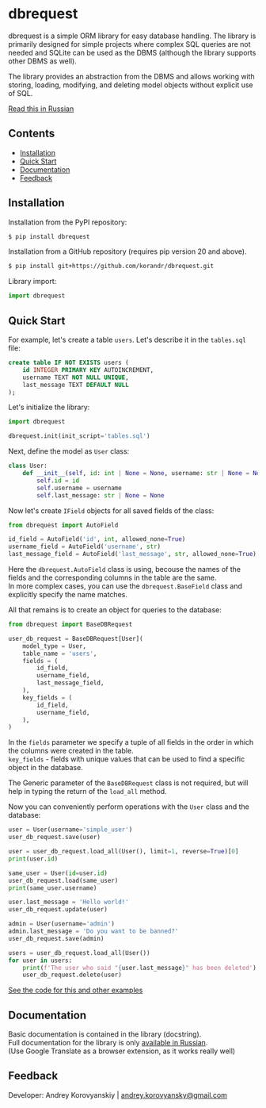 # dbrequest

dbrequest is a simple ORM library for easy database handling. The library is primarily designed for simple projects where complex SQL queries are not needed and SQLite can be used as the DBMS (although the library supports other DBMS as well).

The library provides an abstraction from the DBMS and allows working with storing, loading, modifying, and deleting model objects without explicit use of SQL.

[Read this in Russian](https://github.com/korandr/dbrequest/blob/main/README.ru.md) 

## Contents

- [Installation](#installation)
- [Quick Start](#quick-start)
- [Documentation](#documentation)
- [Feedback](#feedback)

## Installation

Installation from the PyPI repository:

```bash
$ pip install dbrequest
```

Installation from a GitHub repository (requires pip version 20 and above).

```bash
$ pip install git+https://github.com/korandr/dbrequest.git
```

Library import:

```python
import dbrequest
```

## Quick Start

For example, let's create a table `users`. Let's describe it in the `tables.sql` file:

```sql
create table IF NOT EXISTS users (
    id INTEGER PRIMARY KEY AUTOINCREMENT,
    username TEXT NOT NULL UNIQUE,
    last_message TEXT DEFAULT NULL
);

```

Let's initialize the library:

```python
import dbrequest

dbrequest.init(init_script='tables.sql')
```

Next, define the model as `User` class:

```python
class User:
    def __init__(self, id: int | None = None, username: str | None = None) -> None:
        self.id = id
        self.username = username
        self.last_message: str | None = None
```

Now let's create `IField` objects for all saved fields of the class:

```python
from dbrequest import AutoField

id_field = AutoField('id', int, allowed_none=True)
username_field = AutoField('username', str)
last_message_field = AutoField('last_message', str, allowed_none=True)
```

Here the `dbrequest.AutoField` class is using, becouse the names of the fields and the corresponding columns in the table are the same.   
In more complex cases, you can use the `dbrequest.BaseField` class and explicitly specify the name matches.   

All that remains is to create an object for queries to the database:

```python
from dbrequest import BaseDBRequest

user_db_request = BaseDBRequest[User](
    model_type = User,
    table_name = 'users',
    fields = (
        id_field,
        username_field,
        last_message_field,
    ),
    key_fields = (
        id_field,
        username_field,
    ),
)
```
In the `fields` parameter we specify a tuple of all fields in the order in which the columns were created in the table.   
`key_fields` - fields with unique values ​​that can be used to find a specific object in the database.

The Generic parameter of the `BaseDBRequest` class is not required, but will help in typing the return of the `load_all` method.

Now you can conveniently perform operations with the `User` class and the database:

```python
user = User(username='simple_user')
user_db_request.save(user)

user = user_db_request.load_all(User(), limit=1, reverse=True)[0]
print(user.id)

same_user = User(id=user.id)
user_db_request.load(same_user)
print(same_user.username)

user.last_message = 'Hello world!'
user_db_request.update(user)

admin = User(username='admin')
admin.last_message = 'Do you want to be banned?'
user_db_request.save(admin)

users = user_db_request.load_all(User())
for user in users:
    print(f'The user who said "{user.last_message}" has been deleted')
    user_db_request.delete(user)
```

[See the code for this and other examples](https://github.com/korandr/dbrequest/tree/main/examples)

## Documentation

Basic documentation is contained in the library (docstring).   
Full documentation for the library is only [available in Russian](https://github.com/korandr/dbrequest/wiki).   
(Use Google Translate as a browser extension, as it works really well)

## Feedback

Developer: Andrey Korovyanskiy | [andrey.korovyansky@gmail.com](mailto:andrey.korovyansky@gmail.com)
